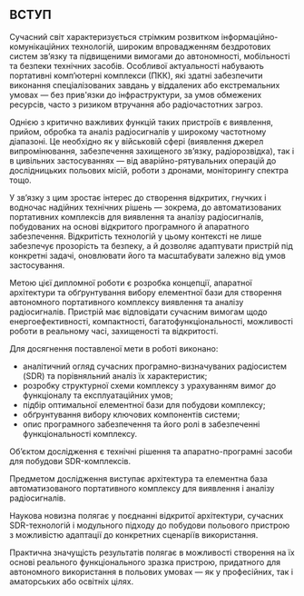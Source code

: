 ## **ВСТУП**

Сучасний світ характеризується стрімким розвитком інформаційно-комунікаційних технологій, широким впровадженням бездротових систем зв’язку та підвищеними вимогами до автономності, мобільності та безпеки технічних засобів. Особливої актуальності набувають портативні комп’ютерні комплекси (ПКК), які здатні забезпечити виконання спеціалізованих завдань у віддалених або екстремальних умовах — без прив'язки до інфраструктури, за умов обмежених ресурсів, часто з ризиком втручання або радіочастотних загроз.

Однією з критично важливих функцій таких пристроїв є виявлення, прийом, обробка та аналіз радіосигналів у широкому частотному діапазоні. Це необхідно як у військовій сфері (виявлення джерел випромінювання, забезпечення захищеного зв’язку, радіорозвідка), так і в цивільних застосуваннях — від аварійно-рятувальних операцій до дослідницьких польових місій, роботи з дронами, моніторингу спектра тощо.

У зв’язку з цим зростає інтерес до створення відкритих, гнучких і водночас надійних технічних рішень — зокрема, до автоматизованих портативних комплексів для виявлення та аналізу радіосигналів, побудованих на основі відкритого програмного й апаратного забезпечення. Відкритість технологій у цьому контексті не лише забезпечує прозорість та безпеку, а й дозволяє адаптувати пристрій під конкретні задачі, оновлювати його та масштабувати залежно від умов застосування.

Метою цієї дипломної роботи є розробка концепції, апаратної архітектури та обґрунтування вибору елементної бази для створення автономного портативного комплексу виявлення та аналізу радіосигналів. Пристрій має відповідати сучасним вимогам щодо енергоефективності, компактності, багатофункціональності, можливості роботи в реальному часі, захищеності та відкритості.

Для досягнення поставленої мети в роботі виконано:

* аналітичний огляд сучасних програмно-визначуваних радіосистем (SDR) та порівняльний аналіз їх характеристик;
* розробку структурної схеми комплексу з урахуванням вимог до функціоналу та експлуатаційних умов;
* підбір оптимальної елементної бази для побудови комплексу;
* обґрунтування вибору ключових компонентів системи;
* опис програмного забезпечення та його ролі в забезпеченні функціональності комплексу.

Об’єктом дослідження є технічні рішення та апаратно-програмні засоби для побудови SDR-комплексів.

Предметом дослідження виступає архітектура та елементна база автоматизованого портативного комплексу для виявлення і аналізу радіосигналів.

Наукова новизна полягає у поєднанні відкритої архітектури, сучасних SDR-технологій і модульного підходу до побудови польового пристрою з можливістю адаптації до конкретних сценаріїв використання.

Практична значущість результатів полягає в можливості створення на їх основі реального функціонального зразка пристрою, придатного для автономного використання в польових умовах — як у професійних, так і аматорських або освітніх цілях.
